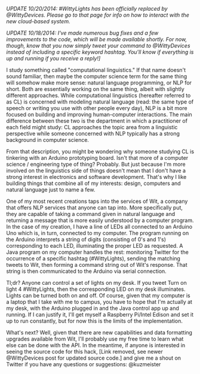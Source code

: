 _UPDATE 10/20/2014: #WittyLights has been officially replaced by @WittyDevices. Please go to that page for info on how to interact with the new cloud-based system._

_UPDATE 10/18/2014: I've made numerous bug fixes and a few improvements to the code, which will be made available shortly. For now, though, know that you now simply tweet your command to @WittyDevices instead of including a specific keyword hashtag. You'll know if everything is up and running if you receive a reply!]_

I study something called "computational linguistics." If that name doesn't sound familiar, then maybe the computer science term for the same thing will somehow make more sense: natural language programming, or NLP for short. Both are essentially working on the same thing, albeit with slightly different approaches. While computational linguistics (hereafter referred to as CL) is concerned with modeling natural language (read: the same type of speech or writing you use with other people every day), NLP is a bit more focused on building and improving human-computer interactions. The main difference between these two is the department in which a practitioner of each field might study: CL approaches the topic area from a linguistic perspective while someone concerned with NLP typically has a strong background in computer science.

From that description, you might be wondering why someone studying CL is tinkering with an Arduino prototyping board. Isn't that more of a computer science / engineering type of thing? Probably. But just because I'm more involved on the linguistics side of things doesn't mean that I don't have a strong interest in electronics and software development. That's why I like building things that combine all of my interests: design, computers and natural language just to name a few.

One of my most recent creations taps into the services of Wit, a company that offers NLP services that anyone can tap into. More specifically put, they are capable of taking a command given in natural language and returning a message that is more easily understood by a computer program. In the case of my creation, I have a line of LEDs all connected to an Arduino Uno which is, in turn, connected to my computer. The program running on the Arduino interprets a string of digits (consisting of 0's and 1's) corresponding to each LED, illuminating the proper LED as requested. A Java program on my computer handles the rest: monitoring Twitter for the occurrence of a specific hashtag (#WittyLights), sending the matching tweets to Wit, then forming a command string out of Wit's response. That string is then communicated to the Arduino via serial connection.

Tl;dr? Anyone can control a set of lights on my desk. If you tweet Turn on light 4 #WittyLights, then the corresponding LED on my desk illuminates. Lights can be turned both on and off. Of course, given that my computer is a laptop that I take with me to campus, you have to hope that I'm actually at my desk, with the Arduino plugged in and the Java control app up and running. If I can justify it, I'll get myself a Raspberry Pi/Intel Edison and set it up to run constantly, but for now this is the limits of the implementation.

What's next? Well, given that there are new capabilities and data formatting upgrades available from Wit, I'll probably use my free time to learn what else can be done with the API. In the meantime, if anyone is interested in seeing the source code for this hack, [Link removed, see newer @WittyDevices post for updated source code.] and give me a shout on Twitter if you have any questions or suggestions: @kuzmeister